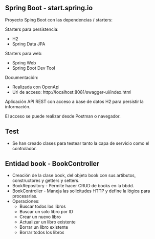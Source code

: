 ## Spring Boot - start.spring.io

Proyecto Sping Boot con las dependencias / starters:

Starters para persistencia:

* H2 
* Spring Data JPA

Starters para web:

* Spring Web
* Spring Boot Dev Tool

Documentación:

* Realizada con OpenApi
* Url de acceso: http://localhost:8081/swagger-ui/index.html

Aplicación API REST con acceso a base de datos H2 para persistir la información.

El acceso se puede realizar desde Postman o navegador.

## Test

* Se han creado clases para testear tanto la capa de servicio como el controlador.

## Entidad book - BookController

* Creación de la clase book, del objeto book con sus artibutos, constructores y getters y setters.
* BookRepository - Permite hacer CRUD de books en la bbdd.
* BookController - Maneja las solicitudes HTTP y define la lógica para procesarlas.
* Operaciones:
  * Buscar todos los libros
  * Buscar un solo libro por ID
  * Crear un nuevo libro
  * Actualizar un libro existente
  * Borrar un libro existente
  * Borrar todos los libros